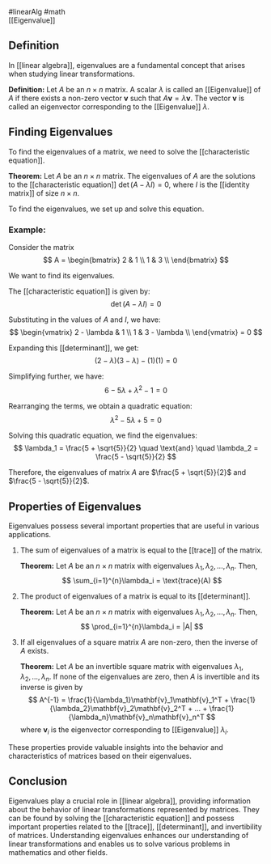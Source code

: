 #linearAlg #math  
[[Eigenvalue]]
## Definition
In [[linear algebra]], eigenvalues are a fundamental concept that arises when studying linear transformations. 

**Definition:** Let $A$ be an $n \times n$ matrix. A scalar $\lambda$ is called an [[Eigenvalue]] of $A$ if there exists a non-zero vector $\mathbf{v}$ such that $A\mathbf{v} = \lambda\mathbf{v}$. The vector $\mathbf{v}$ is called an eigenvector corresponding to the [[Eigenvalue]] $\lambda$.

## Finding Eigenvalues
To find the eigenvalues of a matrix, we need to solve the [[characteristic equation]].

**Theorem:** Let $A$ be an $n \times n$ matrix. The eigenvalues of $A$ are the solutions to the [[characteristic equation]] $\det(A - \lambda I) = 0$, where $I$ is the [[identity matrix]] of size $n \times n$. 

To find the eigenvalues, we set up and solve this equation.

### Example:
Consider the matrix 
$$
A = \begin{bmatrix}
2 & 1 \\
1 & 3 \\
\end{bmatrix}
$$

We want to find its eigenvalues.

The [[characteristic equation]] is given by:
$$
\det(A - \lambda I) = 0
$$

Substituting in the values of $A$ and $I$, we have:
$$
\begin{vmatrix}
2 - \lambda & 1 \\
1 & 3 - \lambda \\
\end{vmatrix} = 0
$$

Expanding this [[determinant]], we get:
$$
(2-\lambda)(3-\lambda) - (1)(1) = 0
$$

Simplifying further, we have:
$$
6 - 5\lambda + \lambda^2 - 1 = 0
$$

Rearranging the terms, we obtain a quadratic equation:
$$
\lambda^2 - 5\lambda + 5 = 0
$$

Solving this quadratic equation, we find the eigenvalues:
$$
\lambda_1 = \frac{5 + \sqrt{5}}{2} \quad \text{and} \quad \lambda_2 = \frac{5 - \sqrt{5}}{2}
$$

Therefore, the eigenvalues of matrix $A$ are $\frac{5 + \sqrt{5}}{2}$ and $\frac{5 - \sqrt{5}}{2}$.

## Properties of Eigenvalues
Eigenvalues possess several important properties that are useful in various applications.

1. The sum of eigenvalues of a matrix is equal to the [[trace]] of the matrix. 

   **Theorem:** Let $A$ be an $n \times n$ matrix with eigenvalues $\lambda_1, \lambda_2, ..., \lambda_n$. Then,
   $$
   \sum_{i=1}^{n}\lambda_i = \text{trace}(A)
   $$

2. The product of eigenvalues of a matrix is equal to its [[determinant]].

   **Theorem:** Let $A$ be an $n\times n$ matrix with eigenvalues $\lambda_1, \lambda_2, ..., \lambda_n$. Then,
   $$
   \prod_{i=1}^{n}\lambda_i = |A|
   $$

3. If all eigenvalues of a square matrix $A$ are non-zero, then the inverse of $A$ exists.

   **Theorem:** Let $A$ be an invertible square matrix with eigenvalues $\lambda_1, \lambda_2, ..., \lambda_n$. If none of the eigenvalues are zero, then $A$ is invertible and its inverse is given by
   $$
   A^{-1} = \frac{1}{\lambda_1}\mathbf{v}_1\mathbf{v}_1^T + \frac{1}{\lambda_2}\mathbf{v}_2\mathbf{v}_2^T + ... + \frac{1}{\lambda_n}\mathbf{v}_n\mathbf{v}_n^T
   $$
   where $\mathbf{v}_i$ is the eigenvector corresponding to [[Eigenvalue]] $\lambda_i$.

These properties provide valuable insights into the behavior and characteristics of matrices based on their eigenvalues.

## Conclusion
Eigenvalues play a crucial role in [[linear algebra]], providing information about the behavior of linear transformations represented by matrices. They can be found by solving the [[characteristic equation]] and possess important properties related to the [[trace]], [[determinant]], and invertibility of matrices. Understanding eigenvalues enhances our understanding of linear transformations and enables us to solve various problems in mathematics and other fields.

